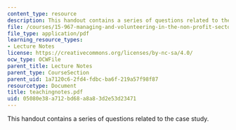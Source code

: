 ```yaml
---
content_type: resource
description: This handout contains a series of questions related to the case study.
file: /courses/15-967-managing-and-volunteering-in-the-non-profit-sector-spring-2005/05080e38a712bd68a8a83d2e53d23471_teachingnotes.pdf
file_type: application/pdf
learning_resource_types:
- Lecture Notes
license: https://creativecommons.org/licenses/by-nc-sa/4.0/
ocw_type: OCWFile
parent_title: Lecture Notes
parent_type: CourseSection
parent_uid: 1a7120c6-2fd4-fdbc-ba6f-219a57f98f87
resourcetype: Document
title: teachingnotes.pdf
uid: 05080e38-a712-bd68-a8a8-3d2e53d23471
---
```

This handout contains a series of questions related to the case study.